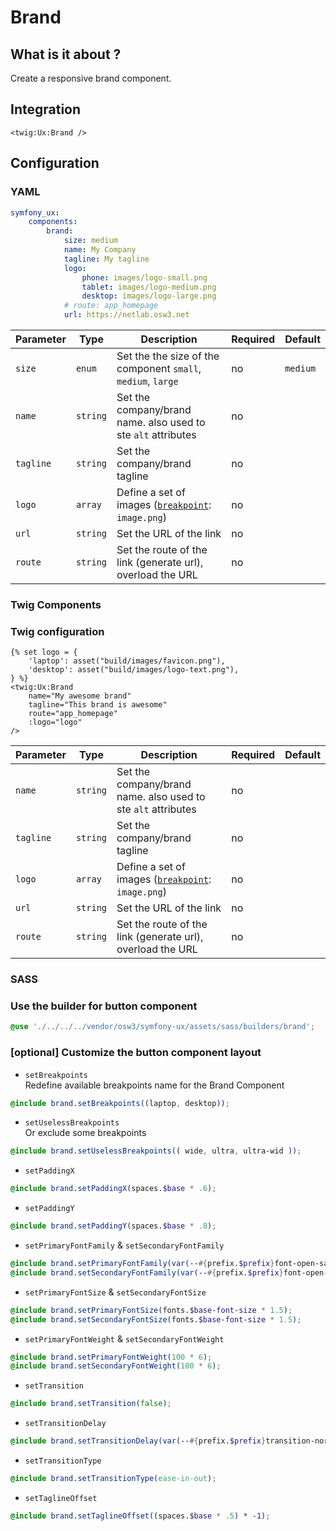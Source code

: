 # Brand

## What is it about ?

Create a responsive brand component.

## Integration

```twig
<twig:Ux:Brand />
``` 

## Configuration

<!-- tabs:start -->
### **YAML**

```yaml
symfony_ux:
    components:
        brand:
            size: medium
            name: My Company
            tagline: My tagline
            logo:
                phone: images/logo-small.png
                tablet: images/logo-medium.png
                desktop: images/logo-large.png
            # route: app_homepage
            url: https://netlab.osw3.net
```

| Parameter | Type | Description | Required | Default |
|-|-|-|-|-|
| `size` | `enum` | Set the the size of the component  `small`, `medium`, `large`  | no | `medium` |
| `name` | `string` | Set the company/brand name. also used to ste `alt` attributes | no |  |
| `tagline` | `string` | Set the company/brand tagline | no |  |
| `logo` | `array` | Define a set of images ([`breakpoint`](./../layout/breakpoints.md): `image.png`)| no |  |
| `url` | `string` | Set the URL of the link | no |  |
| `route` | `string` | Set the route of the link (generate url), overload the URL | no |  |

### **Twig Components**

### Twig configuration

```twig 
{% set logo = {
    'laptop': asset("build/images/favicon.png"),
    'desktop': asset("build/images/logo-text.png"),
} %}
<twig:Ux:Brand 
    name="My awesome brand" 
    tagline="This brand is awesome" 
    route="app_homepage" 
    :logo="logo"
/>
```
| Parameter | Type | Description | Required | Default |
|-|-|-|-|-|
| `name` | `string` | Set the company/brand name. also used to ste `alt` attributes | no |  |
| `tagline` | `string` | Set the company/brand tagline | no |  |
| `logo` | `array` | Define a set of images ([`breakpoint`](./../layout/breakpoints.md): `image.png`)| no |  |
| `url` | `string` | Set the URL of the link | no |  |
| `route` | `string` | Set the route of the link (generate url), overload the URL | no |  |

### **SASS**

### Use the builder for button component

```scss 
@use './../../../vendor/osw3/symfony-ux/assets/sass/builders/brand';
```

### [optional] Customize the button component layout

- `setBreakpoints`  
Redefine available breakpoints name for the Brand Component
```scss 
@include brand.setBreakpoints((laptop, desktop));
```

- `setUselessBreakpoints`  
Or exclude some breakpoints
```scss 
@include brand.setUselessBreakpoints(( wide, ultra, ultra-wid ));
```

- `setPaddingX`  
```scss 
@include brand.setPaddingX(spaces.$base * .6);
```

- `setPaddingY`  
```scss 
@include brand.setPaddingY(spaces.$base * .8);
```

- `setPrimaryFontFamily` & `setSecondaryFontFamily`  
```scss 
@include brand.setPrimaryFontFamily(var(--#{prefix.$prefix}font-open-sans));
@include brand.setSecondaryFontFamily(var(--#{prefix.$prefix}font-open-sans));
```

- `setPrimaryFontSize` & `setSecondaryFontSize`  
```scss 
@include brand.setPrimaryFontSize(fonts.$base-font-size * 1.5);
@include brand.setSecondaryFontSize(fonts.$base-font-size * 1.5);
```

- `setPrimaryFontWeight` & `setSecondaryFontWeight`  
```scss 
@include brand.setPrimaryFontWeight(100 * 6);
@include brand.setSecondaryFontWeight(100 * 6);
```

- `setTransition`  
```scss 
@include brand.setTransition(false);
```

- `setTransitionDelay`  
```scss 
@include brand.setTransitionDelay(var(--#{prefix.$prefix}transition-normal));
```

- `setTransitionType`  
```scss 
@include brand.setTransitionType(ease-in-out);
```

- `setTaglineOffset`  
```scss 
@include brand.setTaglineOffset((spaces.$base * .5) * -1);
```

<!-- tabs:end -->

